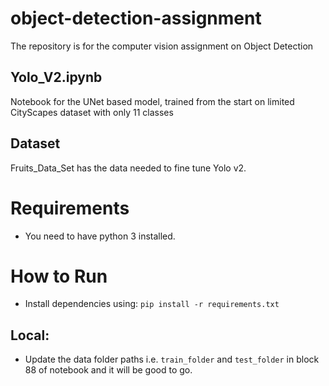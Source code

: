 # object-detection-assignment

The repository is for the computer vision assignment on Object Detection

## Yolo_V2.ipynb
Notebook for the UNet based model, trained from the start on limited CityScapes dataset with only 11 classes

## Dataset
Fruits_Data_Set has the data needed to fine tune Yolo v2.

# Requirements
- You need to have python 3 installed.

# How to Run
- Install dependencies using: `pip install -r requirements.txt`

## Local:
- Update the data folder paths i.e. `train_folder` and `test_folder` in block 88 of notebook and it will be good to go.
